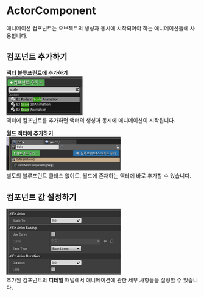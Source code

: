 ActorComponent
====

애니메이션 컴포넌트는 오브젝트의 생성과 동시에 시작되어야 하는 애니메이션들에 사용합니다.<br>

컴포넌트 추가하기
----
__액터 블루프린트에 추가하기__<br>
<img src="img/animation_component_1.png" width="200px" /><br>
액터에 컴포넌트를 추가하면 액터의 생성과 동시에 애니메이션이 시작됩니다.

__월드 액터에 추가하기__<br>
<img src="img/animation_component_2.png" width="300px" /><br>
별도의 블루프린트 클래스 없이도, 월드에 존재하는 액터에 바로 추가할 수 있습니다.


컴포넌트 값 설정하기
----
<img src="img/animation_component_3.png" width="300px" /><br>
추가된 컴포넌트의 __디테일__ 패널에서 애니메이션에 관한 세부 사항들을 설정할 수 있습니다.
